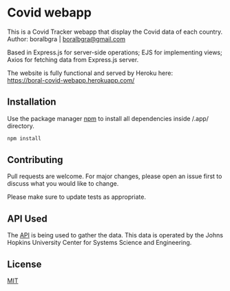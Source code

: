 # Covid webapp

This is a Covid Tracker webapp that display the Covid data of each country.<br/>
Author: boralbgra | boralbgra@gmail.com<br/>

Based in Express.js for server-side operations; EJS for implementing views; Axios for fetching data from Express.js server.

The website is fully functional and served by Heroku here: <br/>
https://boral-covid-webapp.herokuapp.com/

## Installation

Use the package manager [npm](https://www.npmjs.com/) to install all dependencies inside /.app/ directory.

```bash
npm install 
```

## Contributing
Pull requests are welcome. For major changes, please open an issue first to discuss what you would like to change.

Please make sure to update tests as appropriate.

## API Used
The [API](https://covid19api.com/) is being used to gather the data. This data is operated by the Johns Hopkins University Center for Systems Science and Engineering. 

## License
[MIT](https://choosealicense.com/licenses/mit/)


